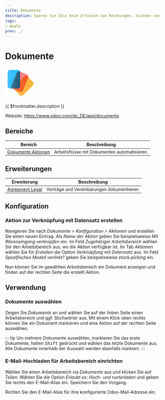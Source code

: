 ```yaml
---
title: Dokumente
description: Sparen Sie Zeit beim Erfassen von Rechnungen, Scannen von Verträgen und bei der Freigabe von Dokumenten.
tags:
- HowTo
prev: ./
---
```

# Dokumente
![icons_odoo_documents](attachments/icons_odoo_documents.png)

{{ $frontmatter.description }}

Website: <https://www.odoo.com/de_DE/app/documents>

## Bereiche

| Bereich                                       | Beschreibung |
| -------------------------------------------- | ------------ |
| [Dokumente Aktionen](Documents%20Actions.md) | Arbeitsflüsse mit Dokumenten automatisieren.             |

## Erweiterungen

| Erweiterung   | Beschreibung                               |
| ------------- | ------------------------------------------ |
| [Agreement Legal](Agreement%20Legal.md) | Verträge und Vereinbarungen dokumentieren. |

## Konfiguration

### Aktion zur Verknüpfung mit Datensatz erstellen

Navigieren Sie nach *Dokumente > Konfiguration > Aktionen* und erstellen Sie einen neuen Eintrag. Als *Name der Aktion* geben Sie beispielsweise *Mit Wareneingang verknüpfen* ein. Im Feld *Zugehöriger Arbeitsbereich* wählen Sie den Arbeitsbereich aus, wo die Aktion verfügbar ist. Im Tab *Aktionen* wählen Sie für *Erstellen* die Option *Verknüpfung mit Datensatz* aus. Im Feld *Spezifisches Modell verlinkt?* geben Sie beispielsweise *stock.picking* ein.

Nun können Sie im gewählten Arbeitsbereich ein Dokument anzeigen und finden auf der rechten Seite die erstellt Aktion.

## Verwendung

### Dokumente auswählen

Zeigen Sie *Dokumente* an und wählen Sie auf der linken Seite einen Arbeitsbereich und ggf. Stichwörter aus. Mit einem Klick oben rechts können Sie ein Dokument markieren und eine Aktion auf der rechten Seite auswählen.

::: tip
Um mehrere Dokumente auswählen, markieren Sie das erste Dokumente, halten <kbd>Shift</kbd> gedrückt und wählen das letzte Dokumente aus. Alle Dokumente innerhalb der Auswahl werden ebenfalls markiert.
:::

### E-Mail-Hochladen für Arbeitsbereich einrichten

Wählen Sie einen Arbeitsbereich via *Dokumente* aus und klicken Sie auf *Teilen*. Wählen Sie die Option *Erlaubt es: Hoch- und runterladen* und geben Sie rechts den E-Mail-Alias ein. Speichern Sie den Vorgang.

Richten Sie den E-Mail-Alias für ihre konfigurierte Odoo-Mail-Adresse ein.
